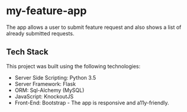 # my-feature-app

The app allows a user to submit feature request and also shows a list of already submitted requests.
## Tech Stack
This project was built using the following technologies:

* Server Side Scripting: Python 3.5
* Server Framework: Flask
* ORM: Sql-Alchemy (MySQL)
* JavaScript: KnockoutJS
* Front-End: Bootstrap - The app is responsive and a11y-friendly.
